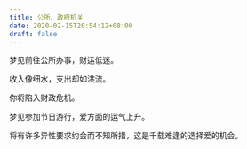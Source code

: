 ```yaml
---
title: 公所、政府机关
date: 2020-02-15T20:54:12+08:00
draft: false
---
```


梦见前往公所办事，财运低迷。

收入像细水，支出却如洪流。

你将陷入财政危机。

梦见参加节日游行，爱方面的运气上升。

将有许多异性要求约会而不知所措，这是千载难逢的选择爱的机会。

